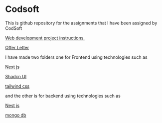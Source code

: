 # Codsoft
This is github repository for the assignments that I have been assigned by CodSoft 

[Web development project instructions.](https://drive.google.com/file/d/1gZBB-rn4wnOTADkLw34IDkI19l1EY8Bg/view)

[Offer Letter](https://drive.google.com/file/d/1gZBB-rn4wnOTADkLw34IDkI19l1EY8Bg/view)

I have made two folders one for Frontend using technologies such as 

[Next js](https://nextjs.org/)

[Shadcn UI](https://ui.shadcn.com/docs)

[tailwind css](https://tailwindcss.com/)

and the other is for backend using technologies such as 

[Nest js](https://nestjs.com/)

[mongo db](https://www.mongodb.com/)